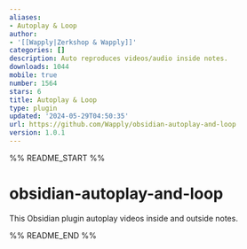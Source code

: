 ```yaml
---
aliases:
- Autoplay & Loop
author:
- '[[Wapply|Zerkshop & Wapply]]'
categories: []
description: Auto reproduces videos/audio inside notes.
downloads: 1044
mobile: true
number: 1564
stars: 6
title: Autoplay & Loop
type: plugin
updated: '2024-05-29T04:50:35'
url: https://github.com/Wapply/obsidian-autoplay-and-loop
version: 1.0.1
---
```


%% README_START %%

# obsidian-autoplay-and-loop
This Obsidian plugin autoplay videos inside and outside notes.


%% README_END %%